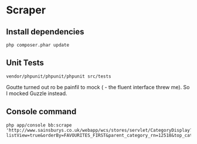 Scraper
===



Install dependencies
----

    php composer.phar update


Unit Tests
---

    vendor/phpunit/phpunit/phpunit src/tests
     
     
Goutte turned out ro be painfil to mock ( - the fluent interface threw me). So I mocked Guzzle instead.

     
Console command
---
     
    php app/console bb:scrape 'http://www.sainsburys.co.uk/webapp/wcs/stores/servlet/CategoryDisplay?listView=true&orderBy=FAVOURITES_FIRST&parent_category_rn=12518&top_category=12518&langId=44&beginIndex=0&pageSize=20&catalogId=10137&searchTerm=&categoryId=185749&listId=&storeId=10151&promotionId=#langId=44&storeId=10151&catalogId=10137&categoryId=185749&parent_category_rn=12518&top_category=12518&pageSize=20&orderBy=FAVOURITES_FIRST&searchTerm=&beginIndex=0&hideFilters=true'
    